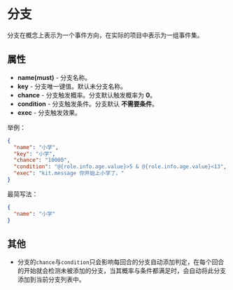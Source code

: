 # 分支

分支在概念上表示为一个事件方向，在实际的项目中表示为一组事件集。

## 属性

- __name(must)__ - 分支名称。
- __key__ - 分支唯一键值。默认未分支名称。
- __chance__ - 分支触发概率。分支默认触发概率为 __0__。
- __condition__ - 分支触发条件。分支默认 __不需要条件__。
- __exec__ - 分支触发效果。

举例：

```json
{
  "name": "小学",
  "key": "小学",
  "chance": "10000",
  "condition": "@{role.info.age.value}>5 & @{role.info.age.value}<13",
  "exec": "kit.message 你开始上小学了。"
}
```

最简写法：

```json
{
  "name": "小学"
}
```

## 其他

- 分支的`chance`与`condition`只会影响每回合的分支自动添加判定，在每个回合的开始就会检测未被添加的分支，当其概率与条件都满足时，会自动将此分支添加到当前分支列表中。